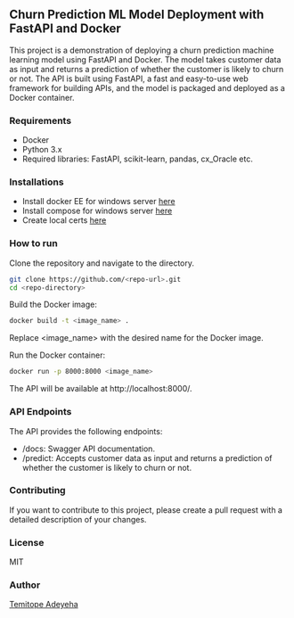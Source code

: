 ## Churn Prediction ML Model Deployment with FastAPI and Docker
This project is a demonstration of deploying a churn prediction machine learning model using FastAPI and Docker. The model takes customer data as input and returns a prediction of whether the customer is likely to churn or not. The API is built using FastAPI, a fast and easy-to-use web framework for building APIs, and the model is packaged and deployed as a Docker container.

### Requirements
- Docker
- Python 3.x
- Required libraries: FastAPI, scikit-learn, pandas, cx_Oracle etc.

### Installations
- Install docker EE for windows server [here](https://computingforgeeks.com/how-to-run-docker-containers-on-windows-server-2019/)
- Install compose for windows server [here](https://cloudinfrastructureservices.co.uk/how-to-install-docker-compose-on-windows-server-2016-2019-2022/)
- Create local certs [here](https://github.com/FiloSottile/mkcert)

### How to run
Clone the repository and navigate to the directory.

``` sh
git clone https://github.com/<repo-url>.git
cd <repo-directory>
```
Build the Docker image:

``` sh
docker build -t <image_name> .
```
Replace <image_name> with the desired name for the Docker image.

Run the Docker container:
```sh
docker run -p 8000:8000 <image_name>
```
The API will be available at http://localhost:8000/.
### API Endpoints
The API provides the following endpoints:
- /docs: Swagger API documentation.
- /predict: Accepts customer data as input and returns a prediction of whether the customer is likely to churn or not.

### Contributing
If you want to contribute to this project, please create a pull request with a detailed description of your changes.

### License
MIT
### Author
[Temitope Adeyeha](https://github.com/Adeyeha)

